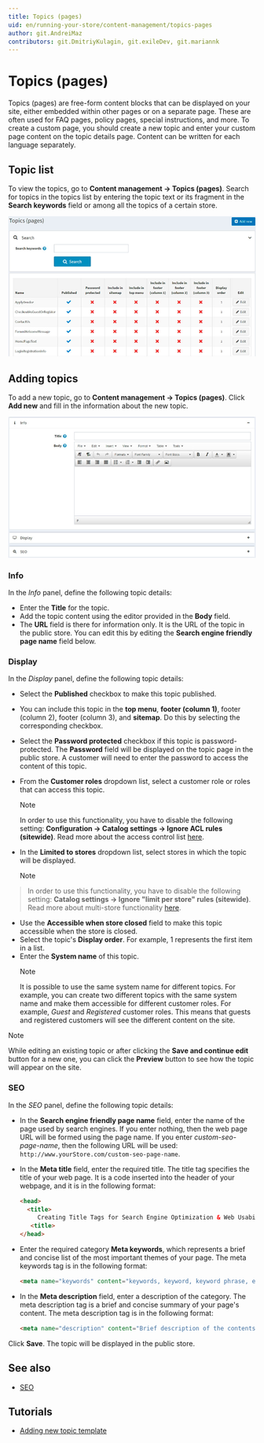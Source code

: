 ```yaml
---
title: Topics (pages)
uid: en/running-your-store/content-management/topics-pages
author: git.AndreiMaz
contributors: git.DmitriyKulagin, git.exileDev, git.mariannk
---
```


# Topics (pages)

Topics (pages) are free-form content blocks that can be displayed on your site, either embedded within other pages or on a separate page. These are often used for FAQ pages, policy pages, special instructions, and more. To create a custom page, you should create a new topic and enter your custom page content on the topic details page. Content can be written for each language separately.

## Topic list

To view the topics, go to **Content management → Topics (pages)**.
Search for topics in the topics list by entering the topic text or its fragment in the **Search keywords** field or among all the topics of a certain store.

![p1](_static/topics-pages/topic-list.jpg)

## Adding topics

To add a new topic, go to **Content management → Topics (pages)**.
Click **Add new** and fill in the information about the new topic.

![p2](_static/topics-pages/new-topic.jpg)

### Info

In the *Info* panel, define the following topic details:

* Enter the **Title** for the topic.
* Add the topic content using the editor provided in the **Body** field.
* The **URL** field is there for information only. It is the URL of the topic in the public store. You can edit this by editing the **Search engine friendly page name** field below.

### Display

In the *Display* panel, define the following topic details:

* Select the **Published** checkbox to make this topic published.
* You can include this topic in the **top menu**, **footer (column 1)**, footer (column 2), footer (column 3), and **sitemap**. Do this by selecting the corresponding checkbox.
* Select the **Password protected** checkbox if this topic is password-protected. The **Password** field will be displayed on the topic page in the public store. A customer will need to enter the password to access the content of this topic.
* From the **Customer roles** dropdown list, select a customer role or roles that can access this topic.
  > [!NOTE]
  >
  > In order to use this functionality, you have to disable the following setting: **Configuration → Catalog settings → Ignore ACL rules (sitewide)**. Read more about the access control list [here](xref:en/running-your-store/customer-management/access-control-list).

* In the **Limited to stores** dropdown list, select stores in which the topic will be displayed.
  > [!NOTE]
  >
 > In order to use this functionality, you have to disable the following setting: **Catalog settings → Ignore "limit per store" rules (sitewide)**. Read more about multi-store functionality [here](xref:en/getting-started/advanced-configuration/multi-store).

* Use the **Accessible when store closed** field to make this topic accessible when the store is closed.
* Select the topic's **Display order**. For example, 1 represents the first item in a list.
* Enter the **System name** of this topic.
  > [!NOTE]
  >
  > It is possible to use the same system name for different topics. For example, you can create two different topics with the same system name and make them accessible for different customer roles. For example, *Guest* and *Registered* customer roles. This means that guests and registered customers will see the different content on the site.

> [!NOTE]
>
> While editing an existing topic or after clicking the **Save and continue edit** button for a new one, you can click the **Preview** button to see how the topic will appear on the site.

### SEO

In the *SEO* panel, define the following topic details:

* In the **Search engine friendly page name** field, enter the name of the page used by search engines. If you enter nothing, then the web page URL will be formed using the page name. If you enter *custom-seo-page-name*, then the following URL will be used: `http://www.yourStore.com/custom-seo-page-name`.
* In the **Meta title** field, enter the required title. The title tag specifies the title of your web page. It is a code inserted into the header of your webpage, and it is in the following format:

   ```html
   <head>
     <title>
        Creating Title Tags for Search Engine Optimization & Web Usability
      <title>
   </head>
   ```

* Enter the required category **Meta keywords**, which represents a brief and concise list of the most important themes of your page. The meta keywords tag is in the following format:

   ```html
   <meta name="keywords" content="keywords, keyword, keyword phrase, etc.">
   ```

* In the **Meta description** field, enter a description of the category. The meta description tag is a brief and concise summary of your page's content. The meta description tag is in the following format:

   ```html
   <meta name="description" content="Brief description of the contents of your page.">
   ```

Click **Save**. The topic will be displayed in the public store.

## See also

* [SEO](xref:en/running-your-store/search-engine-optimization)

## Tutorials

* [Adding new topic template](https://www.youtube.com/watch?v=M-g4Ux2GCaY)

